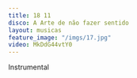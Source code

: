 ```yaml
---
title: 18 11
disco: A Arte de não fazer sentido
layout: musicas
feature_image: "/imgs/17.jpg"
video: MkDdG44vtY0
---
```

Instrumental
